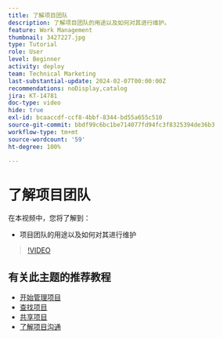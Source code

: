 ```yaml
---
title: 了解项目团队
description: 了解项目团队的用途以及如何对其进行维护。
feature: Work Management
thumbnail: 3427227.jpg
type: Tutorial
role: User
level: Beginner
activity: deploy
team: Technical Marketing
last-substantial-update: 2024-02-07T00:00:00Z
recommendations: noDisplay,catalog
jira: KT-14781
doc-type: video
hide: true
exl-id: bcaaccdf-ccf8-4bbf-8344-bd55a655c510
source-git-commit: bbdf99c6bc1be714077fd94fc3f8325394de36b3
workflow-type: tm+mt
source-wordcount: '59'
ht-degree: 100%

---
```


# 了解项目团队

在本视频中，您将了解到：

* 项目团队的用途以及如何对其进行维护

>[!VIDEO](https://video.tv.adobe.com/v/3444599/?quality=12&learn=on&enablevpops=1&captions=chi_hans)

## 有关此主题的推荐教程

* [开始管理项目](/help/manage-work/projects/getting-started-manage-a-project.md)
* [查找项目](/help/manage-work/projects/find-projects.md)
* [共享项目](/help/manage-work/projects/share-a-project.md)
* [了解项目沟通](/help/manage-work/projects/understand-project-communication.md)
